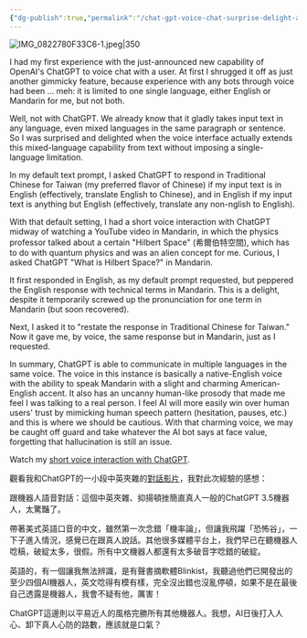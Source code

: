 ```yaml
---
{"dg-publish":true,"permalink":"/chat-gpt-voice-chat-surprise-delight-and-caution-chat-gpt/","noteIcon":"2"}
---
```


![IMG_0822780F33C6-1.jpeg|350](/img/user/IMG_0822780F33C6-1.jpeg)

I had my first experience with the just-announced new capability of OpenAI's ChatGPT to voice chat with a user. At first I shrugged it off as just another gimmicky feature, because experience with any bots through voice had been ... meh: it is limited to one single language, either English or Mandarin for me, but not both.

Well, not with ChatGPT. We already know that it gladly takes input text in any language, even mixed languages in the same paragraph or sentence. So I was surprised and delighted when the voice interface actually extends this mixed-language capability from text without imposing a single-language limitation.

In my default text prompt, I asked ChatGPT to respond in Traditional Chinese for Taiwan (my preferred flavor of Chinese) if my input text is in English (effectively, translate English to Chinese), and in English if my input text is anything but English (effectively, translate any non-nglish to English).

With that default setting, I had a short voice interaction with ChatGPT midway of watching a YouTube video in Mandarin, in which the physics professor talked about a certain "Hilbert Space" (希爾伯特空間), which has to do with quantum physics and was an alien concept for me. Curious, I asked ChatGPT "What is Hilbert Space?" in Mandarin.

It first responded in English, as my default prompt requested, but peppered the English response with technical terms in Mandarin. This is a delight, despite it temporarily screwed up the pronunciation for one term in Mandarin (but soon recovered).

Next, I asked it to "restate the response in Traditional Chinese for Taiwan." Now it gave me, by voice, the same response but in Mandarin, just as I requested.

In summary, ChatGPT is able to communicate in multiple languages in the same voice. The voice in this instance is basically a native-English voice with the ability to speak Mandarin with a slight and charming American-English accent. It also has an uncanny human-like prosody that made me feel I was talking to a real person. I feel AI will more easily win over human users' trust by mimicking human speech pattern (hesitation, pauses, etc.) and this is where we should be cautious. With that charming voice, we may be caught off guard and take whatever the AI bot says at face value, forgetting that hallucination is still an issue.

Watch my [short voice interaction with ChatGPT](https://youtu.be/WT6y4wq5ebA).

觀看我和ChatGPT的一小段中英夾雜的[對話影片](https://youtu.be/WT6y4wq5ebA)，我對此次經驗的感想：

跟機器人語音對話：這個中英夾雜、抑揚頓挫簡直真人一般的ChatGPT 3.5機器人，太驚豔了。 

帶著美式英語口音的中文，雖然第一次念錯「機率論」，但讓我飛躍「恐怖谷」，一下子進入情況，感覺已在跟真人說話。其他很多媒體平台上，我們早已在聽機器人唸稿，破綻太多，很假。所有中文機器人都還有太多破音字唸錯的破綻。 

英語的，有一個讓我無法辨識，是有聲書摘軟體Blinkist，我聽過他們已開發出的至少四個AI機器人，英文唸得有模有樣，完全沒出錯也沒亂停頓，如果不是在最後自己透露是機器人，我會不疑有他，厲害！

ChatGPT這邊則以平易近人的風格完勝所有其他機器人。我想，AI日後打入人心、卸下真人心防的路數，應該就是口氣？
